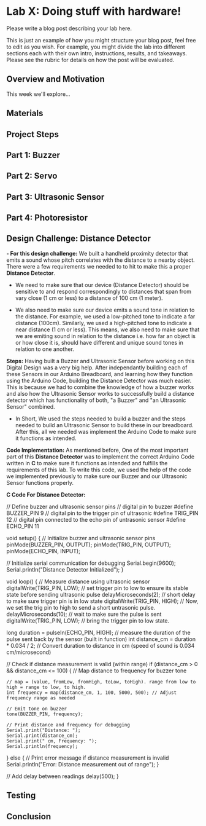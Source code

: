 # Lab X: Doing stuff with hardware!

Please write a blog post describing your lab here.

This is just an example of how you might structure your blog post, feel free to edit as you wish. For example, you might divide the lab into different sections each with their own intro, instructions, results, and takeaways. Please see the rubric for details on how the post will be evaluated.

## Overview and Motivation
This week we'll explore...

## Materials

## Project Steps

## Part 1: Buzzer




## Part 2: Servo


## Part 3: Ultrasonic Sensor



## Part 4: Photoresistor




## Design Challenge: Distance Detector

 
 **- For this design challenge:** We built a handheld proximity detector that emits a sound whose pitch correlates with the distance to a nearby object. There were a few requirements we needed to to hit to make this a proper **Distance Detector**.

 -  We need to make sure that our device (Distance Detector) should be sensitive to and respond correspondingly to distances that span from vary close (1 cm or less) to a distance of 100 cm (1 meter).

 - We also need to make sure our device emits a sound tone in relation to the distance. For example, we used a low-pitched tone to indicate a far distance (100cm). Similarly, we used a high-pitched tone to indicate a near distance (1 cm or less). This means, we also need to make sure that we are emiting sound in relation to the distance i.e. how far an object is or how close it is, should have different and unique sound tones in relation to one another.



**Steps:** Having built a Buzzer and Ultrasonic Sensor before working on this Digital Design was a very big help. After independantly building each of these Sensors in our Arduino Breadboard, and learning how they function using the Arduino Code, building the Distance Detector was much easier. This is because we had to combine the knowledge of how a buzzer works and also how the Ultrasonic Sensor works to successfully build a distance detector which has functionality of both, "a Buzzer" and "an Ultrasonic Sensor" combined.





- In Short, We used the steps needed to build a buzzer and the steps needed to build an Ultrasonic Sensor to build these in our breadboard. After this, all we needed was implement the Arduino Code to make sure it functions as intended.


**Code Implementation:** As mentioned before, One of the most important part of this **Distance Detector** was to implement the correct Arduino Code written in **C** to make sure it functions as intended and fulfills the requirements of this lab. To write this code, we used the help of the code we implemented previously to make sure our Buzzer and our Ultrasonic Sensor functions properly. 



**C Code For Distance Detector:**


// Define buzzer and ultrasonic sensor pins
// digital pin to buzzer
#define BUZZER_PIN 9 
// digital pin to the trigger pin of ultrasonic
#define TRIG_PIN 12 
// digital pin connected to the echo pin of untrasonic sensor
#define ECHO_PIN 11  

void setup() {
  // Initialize buzzer and ultrasonic sensor pins
  pinMode(BUZZER_PIN, OUTPUT);
  pinMode(TRIG_PIN, OUTPUT);
  pinMode(ECHO_PIN, INPUT);
  
  // Initialize serial communication for debugging
  Serial.begin(9600);
  Serial.println("Distance Detector Initialized");
}

void loop() {
  // Measure distance using ultrasonic sensor
  digitalWrite(TRIG_PIN, LOW); // set trigger pin to low to ensure its stable state before sending ultrasonic pulse
  delayMicroseconds(2);  // short delay to make sure trigger pin is in low state
  digitalWrite(TRIG_PIN, HIGH); // Now, we set the trig pin to high to send a short untrasonic pulse. 
  delayMicroseconds(10); // wait to make sure the pulse is sent
  digitalWrite(TRIG_PIN, LOW); // bring the trigger pin to low state.
  
  long duration = pulseIn(ECHO_PIN, HIGH); // measure the duration of the pulse sent back by the sensor (built in function)
  int distance_cm = duration * 0.034 / 2; // Convert duration to distance in cm (speed of sound is 0.034 cm/microsecond)
  
  // Check if distance measurement is valid (within range)
  if (distance_cm > 0 && distance_cm <= 100) {
    // Map distance to frequency for buzzer tone

    // map = (value, fromLow, fromHigh, toLow, toHigh). range from low to high = range to low, to high.
    int frequency = map(distance_cm, 1, 100, 5000, 500); // Adjust frequency range as needed
    
    // Emit tone on buzzer
    tone(BUZZER_PIN, frequency);
  
    // Print distance and frequency for debugging
    Serial.print("Distance: ");
    Serial.print(distance_cm);
    Serial.print(" cm, Frequency: ");
    Serial.println(frequency);
  } else {
    // Print error message if distance measurement is invalid
    Serial.println("Error: Distance measurement out of range");
  }
  
  // Add delay between readings
  delay(500);
}







## Testing

## Conclusion




